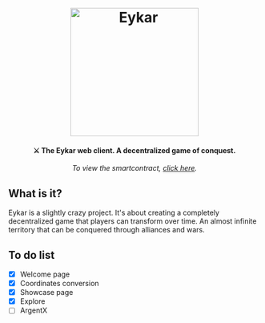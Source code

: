 <h1 align="center">
  <br>
  <img src="https://eykar.org/logo512.png" alt="Eykar" width="256">
  <br>
</h1>

<h4 align="center">⚔️ The Eykar web client. A decentralized game of conquest.</h4>

<p align="center"><i>To view the smartcontract, <a href="https://github.com/age-of-eykar/eykar.org">click here</a>.</i></p>

## What is it?
Eykar is a slightly crazy project. It's about creating a completely decentralized game that players can transform over time. An almost infinite territory that can be conquered through alliances and wars.

## To do list
- [x] Welcome page
- [x] Coordinates conversion
- [x] Showcase page
- [x] Explore
- [ ] ArgentX
